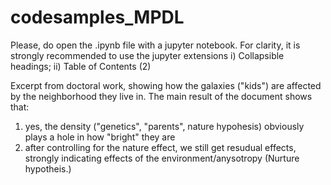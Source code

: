 # codesamples_MPDL

Please, do open the .ipynb file with a jupyter notebook.
For clarity, it is strongly recommended to use the jupyter extensions i) Collapsible headings; ii) Table of Contents (2)

Excerpt from doctoral work, showing how the galaxies ("kids") are affected by the neighborhood they live in.
The main result of the document shows that:
1) yes, the density ("genetics", "parents", nature hypohesis) obviously plays a hole in how "bright" they are
2) after controlling for the nature effect, we still get resudual effects, strongly indicating effects of the environment/anysotropy (Nurture hypotheis.)
